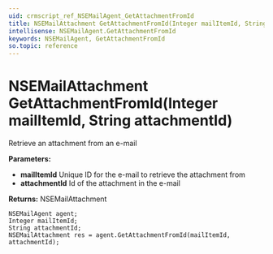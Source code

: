 ```yaml
---
uid: crmscript_ref_NSEMailAgent_GetAttachmentFromId
title: NSEMailAttachment GetAttachmentFromId(Integer mailItemId, String attachmentId)
intellisense: NSEMailAgent.GetAttachmentFromId
keywords: NSEMailAgent, GetAttachmentFromId
so.topic: reference
---
```


# NSEMailAttachment GetAttachmentFromId(Integer mailItemId, String attachmentId)

Retrieve an attachment from an e-mail

**Parameters:**
 - **mailItemId** Unique ID for the e-mail to retrieve the attachment from
 - **attachmentId** Id of the attachment in the e-mail

**Returns:** NSEMailAttachment

```crmscript
NSEMailAgent agent;
Integer mailItemId;
String attachmentId;
NSEMailAttachment res = agent.GetAttachmentFromId(mailItemId, attachmentId);
```

